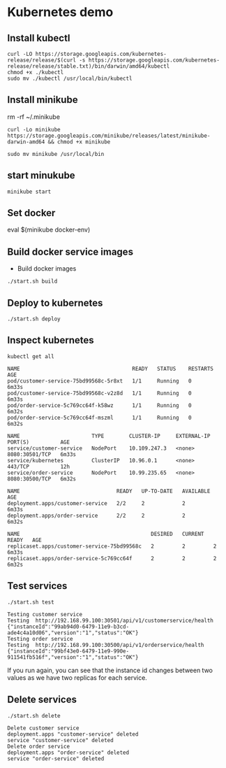 # Kubernetes demo

## Install kubectl

```
curl -LO https://storage.googleapis.com/kubernetes-release/release/$(curl -s https://storage.googleapis.com/kubernetes-release/release/stable.txt)/bin/darwin/amd64/kubectl
chmod +x ./kubectl
sudo mv ./kubectl /usr/local/bin/kubectl
```

## Install minikube
rm -rf ~/.minikube

```curl -Lo minikube https://storage.googleapis.com/minikube/releases/latest/minikube-darwin-amd64 && chmod +x minikube ```

```sudo mv minikube /usr/local/bin```




## start minukube

```minikube start```


## Set docker 

eval $(minikube docker-env)


## Build docker service images

 - Build docker images 
 
 ```./start.sh build```

## Deploy to kubernetes 

 ```./start.sh deploy```

## Inspect kubernetes 

 ```kubectl get all```

 ```
 NAME                                    READY   STATUS    RESTARTS   AGE
pod/customer-service-75bd99568c-5r8xt   1/1     Running   0          6m33s
pod/customer-service-75bd99568c-v2z8d   1/1     Running   0          6m33s
pod/order-service-5c769cc64f-k58wz      1/1     Running   0          6m32s
pod/order-service-5c769cc64f-mszml      1/1     Running   0          6m32s

NAME                       TYPE        CLUSTER-IP     EXTERNAL-IP   PORT(S)          AGE
service/customer-service   NodePort    10.109.247.3   <none>        8080:30501/TCP   6m33s
service/kubernetes         ClusterIP   10.96.0.1      <none>        443/TCP          12h
service/order-service      NodePort    10.99.235.65   <none>        8080:30500/TCP   6m32s

NAME                               READY   UP-TO-DATE   AVAILABLE   AGE
deployment.apps/customer-service   2/2     2            2           6m33s
deployment.apps/order-service      2/2     2            2           6m32s

NAME                                          DESIRED   CURRENT   READY   AGE
replicaset.apps/customer-service-75bd99568c   2         2         2       6m33s
replicaset.apps/order-service-5c769cc64f      2         2         2       6m32s
```

## Test services

 ```./start.sh test```

 ```
Testing customer service
Testing  http://192.168.99.100:30501/api/v1/customerservice/health
{"instanceId":"99ab94d0-6479-11e9-b3cd-ade4c4a10d06","version":"1","status":"OK"}
Testing order service
Testing  http://192.168.99.100:30500/api/v1/orderservice/health
{"instanceId":"99bf43e0-6479-11e9-990e-911541fb516f","version":"1","status":"OK"}
 ```


 If you run again, you can see that the instance id changes between two values as we have two replicas for each service.


 ## Delete services

 ```./start.sh delete```

 ```
Delete customer service
deployment.apps "customer-service" deleted
service "customer-service" deleted
Delete order service
deployment.apps "order-service" deleted
service "order-service" deleted
```
